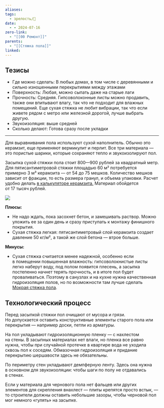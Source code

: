 ```yaml
---
aliases: 
tags:
  - зрелость/🌱
date:
  - - 2024-07-16
zero-link:
  - "[[00 Ремонт]]"
parents:
  - "[[Стяжка пола]]"
linked:
---
```

## Тезисы
- Где можно сделать: В любых домах, в том числе с деревянными и сильно изношенными перекрытиями между этажами
- Поверхность: Любая, можно сыпать даже на старые лаги
- Прочность: Средняя. Гипсоволоконные листы можно продавить, также они впитывают влагу, так что не подходит для влажных помещений. Еще сухая стяжка не любит вибрации, так что если живете рядом с метро или железной дорогой, лучше выбрать другую.
- Звукоизоляция: выше средней
- Сколько делают: Готова сразу после укладки

***
Для выравнивания пола используют сухой наполнитель. Обычно это керамзит, еще применяют вермикулит и перлит. Все три материала — это пористые шарики, которые сохраняют тепло и звукоизолируют пол.

Засыпка сухой стяжки пола стоит 800—900 рублей за квадратный метр. Для пятисантиметровой стяжки площадью 60 м² потребуется примерно 3 м³ керамзита — от 54 до 75 мешков. Количество мешков зависит от фракции, то есть размера гранул, и объема упаковки. Расчет удобно делать [в калькуляторе керамзита.](https://stroykalkulyator.ru/app/kalkulyatory/raskhod-keramzita/) Материал обойдется от 17 тысяч рублей.

![](Pasted%20image%2020240716091103.png)

**Плюсы:**
- Не надо ждать, пока засохнет бетон, и замешивать раствор. Можно уложить ее за один день и сразу приступать к монтажу финишного покрытия.
- Сухая стяжка легкая: пятисантиметровый слой керамзита создает давление 50 кг/м², а такой же слой бетона — втрое больше.

**Минусы:**
- Сухая стяжка считается менее надежной, особенно если в помещении повышенная влажность: гипсоволокнистые листы легко наберут воду, под полом появится плесень, а засыпка постепенно начнет терять прочность, и в итоге пол будет проваливаться. Поэтому в санузлах и на кухне нужна качественная гидроизоляция полов, но по возможности там лучше сделать [Мокрая стяжка пола](Мокрая%20стяжка%20пола.md).

## Технологический процесс
Перед засыпкой стяжки пол очищают от мусора и грязи. Но допускается оставить конструктивные элементы старого пола или перекрытия — например доски, петли из арматуры.

На пол укладывают гидроизоляционную пленку — с нахлестом на стены. В засыпных материалах нет влаги, но пленка все равно нужна, чтобы при случайной протечке в квартире вода не уходила сквозь пол к соседям. Обмазочная гидроизоляция и придание перекрытию шершавости здесь не обязательны.

По периметру стен укладывают демпферную ленту. Здесь она нужна в основном для звукоизоляции: чтобы шаги по полу не отдавались в стенах.

Если у материала для чернового пола нет фальцев или других элементов для скрепления внахлест — плиты крепятся просто встык, — то строители должны оставить небольшие зазоры, чтобы черновой пол мог немного «гулять» на засыпке.
